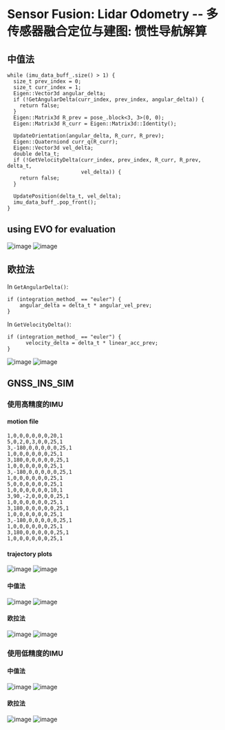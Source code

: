# Sensor Fusion: Lidar Odometry -- 多传感器融合定位与建图: 惯性导航解算

## 中值法
```
while (imu_data_buff_.size() > 1) {
  size_t prev_index = 0; 
  size_t curr_index = 1; 
  Eigen::Vector3d angular_delta;
  if (!GetAngularDelta(curr_index, prev_index, angular_delta)) {
    return false;
  }
  Eigen::Matrix3d R_prev = pose_.block<3, 3>(0, 0);
  Eigen::Matrix3d R_curr = Eigen::Matrix3d::Identity();

  UpdateOrientation(angular_delta, R_curr, R_prev);
  Eigen::Quaterniond curr_q(R_curr);
  Eigen::Vector3d vel_delta;
  double delta_t;
  if (!GetVelocityDelta(curr_index, prev_index, R_curr, R_prev, delta_t,
                        vel_delta)) {
    return false;
  }

  UpdatePosition(delta_t, vel_delta);
  imu_data_buff_.pop_front();
}
```
## using EVO for evaluation
![image](https://user-images.githubusercontent.com/11698181/152662207-391f2d49-9a93-4c96-84c9-c2d5c9f09f4a.png)
![image](https://user-images.githubusercontent.com/11698181/152662224-f93ae0d8-c563-4622-97b8-7149cfe7ad04.png)


## 欧拉法
In `GetAngularDelta()`: 
```
if (integration_method_ == "euler") {
    angular_delta = delta_t * angular_vel_prev;  
}
```
In `GetVelocityDelta()`: 
```
if (integration_method_ == "euler") {
      velocity_delta = delta_t * linear_acc_prev;
}
```
![image](https://user-images.githubusercontent.com/11698181/152662590-9976d41f-792f-4fe2-a4d0-b630768d2c6d.png)
![image](https://user-images.githubusercontent.com/11698181/152662594-982aae8b-38b4-40a5-818f-4b70bbad0825.png)

## GNSS_INS_SIM
### 使用高精度的IMU
#### motion file 
```
1,0,0,0,0,0,0,20,1
5,0,2,0,3,0,0,25,1
3,-180,0,0,0,0,0,25,1
1,0,0,0,0,0,0,25,1
3,180,0,0,0,0,0,25,1
1,0,0,0,0,0,0,25,1
3,-180,0,0,0,0,0,25,1
1,0,0,0,0,0,0,25,1
5,0,0,0,0,0,0,25,1
1,0,0,0,0,0,0,10,1
3,90,-2,0,0,0,0,25,1
1,0,0,0,0,0,0,25,1
3,180,0,0,0,0,0,25,1
1,0,0,0,0,0,0,25,1
3,-180,0,0,0,0,0,25,1
1,0,0,0,0,0,0,25,1
3,180,0,0,0,0,0,25,1
1,0,0,0,0,0,0,25,1
```
#### trajectory plots 
![image](https://user-images.githubusercontent.com/11698181/152671127-407aedb7-754e-458d-ad37-9bf70ccedb4d.png)
![image](https://user-images.githubusercontent.com/11698181/152671143-5059dbfc-40e0-4b59-a129-2df5bdc5f1dc.png)

#### 中值法
![image](https://user-images.githubusercontent.com/11698181/152671337-d617b1c6-099d-418d-99cc-6549d69ac5d6.png)
![image](https://user-images.githubusercontent.com/11698181/152671353-c655b4c9-61ad-49f9-9aa6-42840a2d65cd.png)

#### 欧拉法 
![image](https://user-images.githubusercontent.com/11698181/152671634-04275dfd-336d-40d6-bbcd-506e0f690255.png)
![image](https://user-images.githubusercontent.com/11698181/152671645-535457e7-d67f-4ce4-b624-97b2dffb9c3a.png)

### 使用低精度的IMU
#### 中值法
![image](https://user-images.githubusercontent.com/11698181/152672328-fda8e4f7-afa3-4878-bf30-d150ba9cc9bb.png)
![image](https://user-images.githubusercontent.com/11698181/152672335-26e88fe3-e4e9-4120-8f7c-ac40f7b53434.png)

#### 欧拉法 
![image](https://user-images.githubusercontent.com/11698181/152672038-12e6e5dd-130e-4991-a4dc-63a36c9fe82d.png)
![image](https://user-images.githubusercontent.com/11698181/152672044-bd85aabf-88d0-411a-ae25-8ee64c8b9b8b.png)

